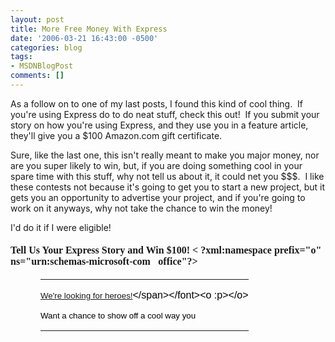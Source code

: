 ```yaml
---
layout: post
title: More Free Money With Express
date: '2006-03-21 16:43:00 -0500'
categories: blog
tags:
- MSDNBlogPost
comments: []
---
```


As a follow on to one of my last posts, I found this kind of cool thing.&nbsp; If you're using Express do to do neat stuff, check this out!&nbsp; If you submit your story on how you're using Express, and they use you in a feature article, they'll give you a $100 Amazon.com gift certificate.

Sure, like the last one, this isn't really meant to make you major money, nor are you super likely to win, but, if you are doing something cool in your spare time with this stuff, why not tell us about it, it could net you $$$.&nbsp; I like these contests not because it's going to get you to start a new project, but it gets you an opportunity to advertise your project, and if you're going to work on it anyways, why not take the chance to win the money!&nbsp; 

I'd do it if I were eligible! 

> 
> 
> 

#### **<font face="Times New Roman" size="3"><span style="FONT-SIZE: 12pt">Tell Us Your Express Story and Win $100! < ?xml:namespace prefix="o" ns="urn:schemas-microsoft-com:office:office"?><o :p></o></span></font>**

<table class="MsoNormalTable" style="MARGIN-LEFT: 0.5in" cellspacing="0" cellpadding="0" border="0">
<tbody>
<tr>
<td style="PADDING-RIGHT: 0in; PADDING-LEFT: 0in; PADDING-BOTTOM: 0in; WIDTH: 100%; PADDING-TOP: 0in" width="100%">

<font face="Arial" color="black" size="3"><span style="FONT-SIZE: 12pt; COLOR: black; FONT-FAMILY: Arial">[<font title="http://msdn.microsoft.com/vstudio/express/support/hero_promotion/default.aspx" size="2"><span title="http://msdn.microsoft.com/vstudio/express/support/hero_promotion/default.aspx" style="FONT-SIZE: 10pt">We're looking for heroes!</span></font>](http://msdn.microsoft.com/vstudio/express/support/hero_promotion/default.aspx "http://msdn.microsoft.com/vstudio/express/support/hero_promotion/default.aspx")</span></font><o :p></o>

<font face="Times New Roman" size="3"><span style="FONT-SIZE: 12pt"><o :p></o></span></font>

<font face="Arial" color="black" size="2"><span style="FONT-SIZE: 10pt; COLOR: black; FONT-FAMILY: Arial">Want a chance to show off a cool way you</span></font>

</td>
</tr>
</tbody>
</table>